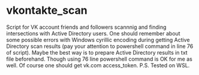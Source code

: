 # vkontakte_scan
Script for VK account friends and followers scannnig and finding intersections with Active Directory users.
One should remember about some possible errors with Windows cyrillic encoding during getting Active Directory scan results (pay your attention to powershell command in line 76 of script). Maybe the best way is to prepare Active Directory results in txt file beforehand. Though using 76 line powershell command is OK for me as well.
Of course one should get vk.com access_token.
P.S. Tested on WSL.
